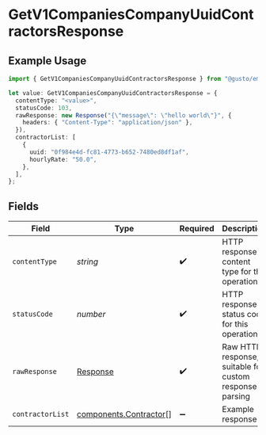 # GetV1CompaniesCompanyUuidContractorsResponse

## Example Usage

```typescript
import { GetV1CompaniesCompanyUuidContractorsResponse } from "@gusto/embedded-api/models/operations";

let value: GetV1CompaniesCompanyUuidContractorsResponse = {
  contentType: "<value>",
  statusCode: 103,
  rawResponse: new Response("{\"message\": \"hello world\"}", {
    headers: { "Content-Type": "application/json" },
  }),
  contractorList: [
    {
      uuid: "0f984e4d-fc81-4773-b652-7480ed8df1af",
      hourlyRate: "50.0",
    },
  ],
};
```

## Fields

| Field                                                                 | Type                                                                  | Required                                                              | Description                                                           |
| --------------------------------------------------------------------- | --------------------------------------------------------------------- | --------------------------------------------------------------------- | --------------------------------------------------------------------- |
| `contentType`                                                         | *string*                                                              | :heavy_check_mark:                                                    | HTTP response content type for this operation                         |
| `statusCode`                                                          | *number*                                                              | :heavy_check_mark:                                                    | HTTP response status code for this operation                          |
| `rawResponse`                                                         | [Response](https://developer.mozilla.org/en-US/docs/Web/API/Response) | :heavy_check_mark:                                                    | Raw HTTP response; suitable for custom response parsing               |
| `contractorList`                                                      | [components.Contractor](../../models/components/contractor.md)[]      | :heavy_minus_sign:                                                    | Example response                                                      |